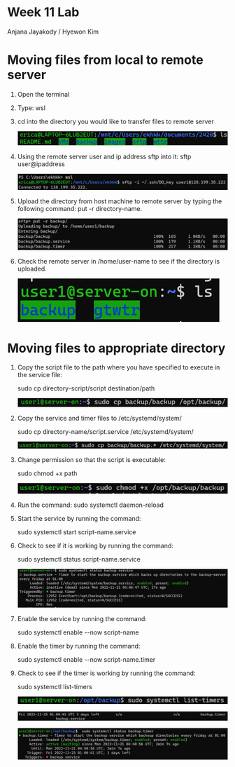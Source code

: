 # Week 11 Lab 
Anjana Jayakody / Hyewon Kim 

# Moving files from local to remote server

1. Open the terminal
2. Type: 
      wsl
3. cd into the directory you would like to transfer files to remote server

   ![Directory!](./images/directory.JPG)

4. Using the remote server user and ip address sftp into it:
      sftp user@ipaddress 

   ![sftp!](./images/sftp.JPG)

5. Upload the directory from host machine to remote server by typing the following command:
      put -r directory-name.

   ![upload!](./images/upload.JPG)

6. Check the remote server in /home/user-name to see if the directory is uploaded.

   ![check!](./images/check.JPG)

#  Moving files to appropriate directory 

1. Copy the script file to the path where you have specified to execute in the service file:

      sudo cp directory-script/script destination/path 

   ![copy_script!](./images/copy_script.JPG)

2. Copy the service and timer files to /etc/systemd/system/

      sudo cp directory-name/script.service /etc/systemd/system/ 

   ![copy!](./images/copy.JPG)

3. Change permission so that the script is executable:

      sudo chmod +x path
   
   ![permission!](./images/permission.JPG)

4. Run the command:
      sudo systemctl daemon-reload

5. Start the service by running the command:
      
      sudo systemctl start script-name.service

6. Check to see if it is working by running the command:
      
      sudo systemctl status script-name.service

   ![working!](./images/working.JPG)

7. Enable the service by running the command:

      sudo systemctl enable --now script-name

8. Enable the timer by running the command: 
      
      sudo systemctl enable --now script-name.timer 

9. Check to see if the timer is working by running the command: 
      
      sudo systemctl list-timers  
   
   ![list_timer!](./images/list_timer.JPG)
   
   ![list_output!](./images/list_output.JPG)
   
   ![timer_working!](./images/timer_working.JPG)
